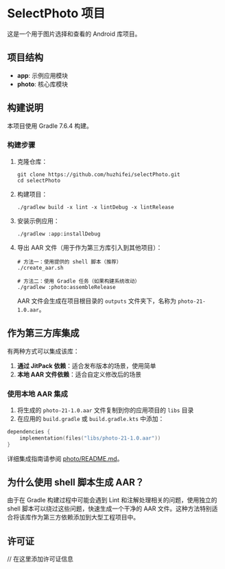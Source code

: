 # SelectPhoto 项目

这是一个用于图片选择和查看的 Android 库项目。

## 项目结构

- **app**: 示例应用模块
- **photo**: 核心库模块

## 构建说明

本项目使用 Gradle 7.6.4 构建。

### 构建步骤

1. 克隆仓库：
   ```
   git clone https://github.com/huzhifei/selectPhoto.git
   cd selectPhoto
   ```

2. 构建项目：
   ```
   ./gradlew build -x lint -x lintDebug -x lintRelease
   ```

3. 安装示例应用：
   ```
   ./gradlew :app:installDebug
   ```

4. 导出 AAR 文件（用于作为第三方库引入到其他项目）：
   ```
   # 方法一：使用提供的 shell 脚本（推荐）
   ./create_aar.sh
   
   # 方法二：使用 Gradle 任务（如果构建系统改动）
   ./gradlew :photo:assembleRelease
   ```
   
   AAR 文件会生成在项目根目录的 `outputs` 文件夹下，名称为 `photo-21-1.0.aar`。

## 作为第三方库集成

有两种方式可以集成该库：

1. **通过 JitPack 依赖**：适合发布版本的场景，使用简单
2. **本地 AAR 文件依赖**：适合自定义修改后的场景

### 使用本地 AAR 集成

1. 将生成的 `photo-21-1.0.aar` 文件复制到你的应用项目的 `libs` 目录
2. 在应用的 `build.gradle` 或 `build.gradle.kts` 中添加：

```kotlin
dependencies {
    implementation(files("libs/photo-21-1.0.aar"))
}
```

详细集成指南请参阅 [photo/README.md](photo/README.md)。

## 为什么使用 shell 脚本生成 AAR？

由于在 Gradle 构建过程中可能会遇到 Lint 和注解处理相关的问题，使用独立的 shell 脚本可以绕过这些问题，快速生成一个干净的 AAR 文件。这种方法特别适合将该库作为第三方依赖添加到大型工程项目中。

## 许可证

// 在这里添加许可证信息 